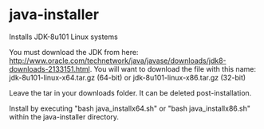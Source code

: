 # java-installer
Installs JDK-8u101 Linux systems

You must download the JDK from here: http://www.oracle.com/technetwork/java/javase/downloads/jdk8-downloads-2133151.html. You will want to download the file with this name: jdk-8u101-linux-x64.tar.gz (64-bit) or jdk-8u101-linux-x86.tar.gz (32-bit)

Leave the tar in your downloads folder. It can be deleted post-installation. 

Install by executing "bash java_installx64.sh" or "bash java_installx86.sh" within the java-installer directory.

